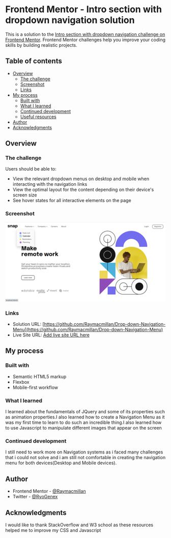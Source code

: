 # Frontend Mentor - Intro section with dropdown navigation solution

This is a solution to the [Intro section with dropdown navigation challenge on Frontend Mentor](https://www.frontendmentor.io/challenges/intro-section-with-dropdown-navigation-ryaPetHE5). Frontend Mentor challenges help you improve your coding skills by building realistic projects. 

## Table of contents

- [Overview](#overview)
  - [The challenge](#the-challenge)
  - [Screenshot](#screenshot)
  - [Links](#links)
- [My process](#my-process)
  - [Built with](#built-with)
  - [What I learned](#what-i-learned)
  - [Continued development](#continued-development)
  - [Useful resources](#useful-resources)
- [Author](#author)
- [Acknowledgments](#acknowledgments)


## Overview

### The challenge

Users should be able to:

- View the relevant dropdown menus on desktop and mobile when interacting with the navigation links
- View the optimal layout for the content depending on their device's screen size
- See hover states for all interactive elements on the page

### Screenshot

![](./design/Screenshot_29.png)

### Links

- Solution URL: [https://github.com/Raymacmillan/Drop-down-Navigation-Menu](https://github.com/Raymacmillan/Drop-down-Navigation-Menu)
- Live Site URL: [Add live site URL here](https://your-live-site-url.com)

## My process

### Built with

- Semantic HTML5 markup
- Flexbox
- Mobile-first workflow


### What I learned

I learned about the fundamentals of JQuery and some of its properties such as animation properties.I also learned how to create a Navigation Menu as it was my first time to learn to do such an incredible thing.I also learned how to use Javascript to manipulate different images that appear on the screen



### Continued development

I still need to work more on Navigation systems as i faced many challenges that i could not solve and i am still not comfortable in creating the navigation menu for both devices(Desktop and Mobile devices).

## Author
- Frontend Mentor - [@Raymacmillan](https://www.frontendmentor.io/profile/Raymacmillan)
- Twitter - [@RyoGenex](https://www.twitter.com/RyoGenex)

## Acknowledgments

I would like to thank StackOverflow and W3 school as these resources helped me to improve my CSS and Javascript